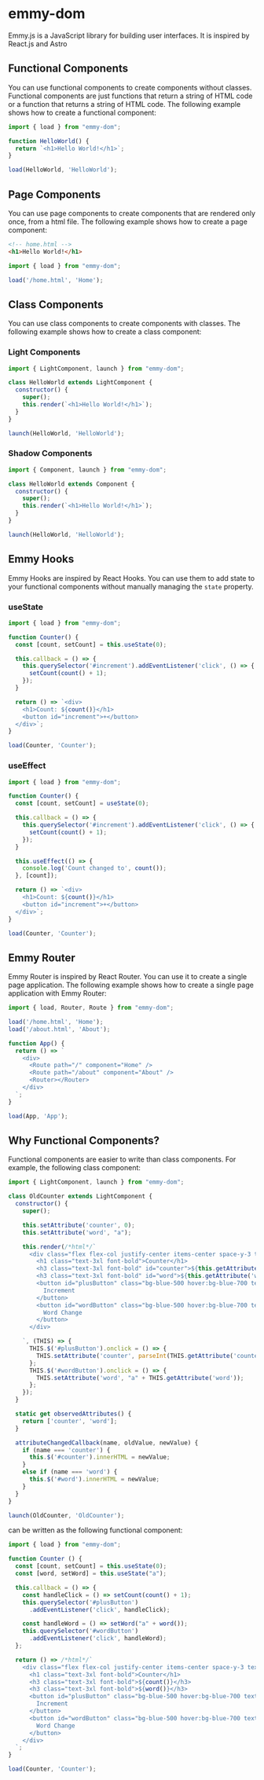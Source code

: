 # emmy-dom
Emmy.js is a JavaScript library for building user interfaces. It is inspired by React.js and Astro

## Functional Components
You can use functional components to create components without classes. Functional components are just functions that return a string of HTML code or a function that returns a string of HTML code. The following example shows how to create a functional component:
```javascript
import { load } from "emmy-dom";

function HelloWorld() {
  return `<h1>Hello World!</h1>`;
}

load(HelloWorld, 'HelloWorld');
```

## Page Components
You can use page components to create components that are rendered only once, from a html file. The following example shows how to create a page component:
```html
<!-- home.html -->
<h1>Hello World!</h1>
```

```javascript
import { load } from "emmy-dom";

load('/home.html', 'Home');
```

## Class Components
You can use class components to create components with classes. The following example shows how to create a class component:

### Light Components
```javascript
import { LightComponent, launch } from "emmy-dom";

class HelloWorld extends LightComponent {
  constructor() {
    super();
    this.render(`<h1>Hello World!</h1>`);
  }
}

launch(HelloWorld, 'HelloWorld');
```

### Shadow Components
```javascript
import { Component, launch } from "emmy-dom";

class HelloWorld extends Component {
  constructor() {
    super();
    this.render(`<h1>Hello World!</h1>`);
  }
}

launch(HelloWorld, 'HelloWorld');
```

## Emmy Hooks
Emmy Hooks are inspired by React Hooks. You can use them to add state to your functional components without manually managing the `state` property. 

### useState
```javascript
import { load } from "emmy-dom";

function Counter() {
  const [count, setCount] = this.useState(0);

  this.callback = () => {
    this.querySelector('#increment').addEventListener('click', () => {
      setCount(count() + 1);
    });
  }

  return () => `<div>
    <h1>Count: ${count()}</h1>
    <button id="increment">+</button>
  </div>`;
}

load(Counter, 'Counter');
```

### useEffect
```javascript
import { load } from "emmy-dom";

function Counter() {
  const [count, setCount] = useState(0);

  this.callback = () => {
    this.querySelector('#increment').addEventListener('click', () => {
      setCount(count() + 1);
    });
  }

  this.useEffect(() => {
    console.log('Count changed to', count());
  }, [count]);

  return () => `<div>
    <h1>Count: ${count()}</h1>
    <button id="increment">+</button>
  </div>`;
}

load(Counter, 'Counter');
```

## Emmy Router
Emmy Router is inspired by React Router. You can use it to create a single page application. The following example shows how to create a single page application with Emmy Router:
```javascript
import { load, Router, Route } from "emmy-dom";

load('/home.html', 'Home');
load('/about.html', 'About');

function App() {
  return () => `
    <div>
      <Route path="/" component="Home" />
      <Route path="/about" component="About" />
      <Router></Router>
    </div>
  `;
}

load(App, 'App');
```

## Why Functional Components?
Functional components are easier to write than class components. For example, the following class component:
```javascript
import { LightComponent, launch } from "emmy-dom";

class OldCounter extends LightComponent {
  constructor() {
    super();

    this.setAttribute('counter', 0);
    this.setAttribute('word', "a");

    this.render(/*html*/`
      <div class="flex flex-col justify-center items-center space-y-3 text-center w-full h-full">
        <h1 class="text-3xl font-bold">Counter</h1>
        <h3 class="text-3xl font-bold" id="counter">${this.getAttribute('counter')}</h3>
        <h3 class="text-3xl font-bold" id="word">${this.getAttribute('word')}</h3>
        <button id="plusButton" class="bg-blue-500 hover:bg-blue-700 text-white font-bold py-2 px-4 rounded">
          Increment
        </button>
        <button id="wordButton" class="bg-blue-500 hover:bg-blue-700 text-white font-bold py-2 px-4 rounded">
          Word Change
        </button>
      </div>

    `, (THIS) => {
      THIS.$('#plusButton').onclick = () => {
        THIS.setAttribute('counter', parseInt(THIS.getAttribute('counter')) + 1);
      };
      THIS.$('#wordButton').onclick = () => {
        THIS.setAttribute('word', "a" + THIS.getAttribute('word'));
      };
    });
  }

  static get observedAttributes() {
    return ['counter', 'word'];
  }

  attributeChangedCallback(name, oldValue, newValue) {
    if (name === 'counter') {
      this.$('#counter').innerHTML = newValue;
    }
    else if (name === 'word') {
      this.$('#word').innerHTML = newValue;
    }
  }
}

launch(OldCounter, 'OldCounter');
```
can be written as the following functional component:
```javascript
import { load } from "emmy-dom";

function Counter () {
  const [count, setCount] = this.useState(0);
  const [word, setWord] = this.useState("a");

  this.callback = () => {
    const handleClick = () => setCount(count() + 1);
    this.querySelector('#plusButton')
      .addEventListener('click', handleClick);

    const handleWord = () => setWord("a" + word());
    this.querySelector('#wordButton')
      .addEventListener('click', handleWord);
  };

  return () => /*html*/`
    <div class="flex flex-col justify-center items-center space-y-3 text-center w-full h-full">
      <h1 class="text-3xl font-bold">Counter</h1>
      <h3 class="text-3xl font-bold">${count()}</h3>
      <h3 class="text-3xl font-bold">${word()}</h3>
      <button id="plusButton" class="bg-blue-500 hover:bg-blue-700 text-white font-bold py-2 px-4 rounded">
        Increment
      </button>
      <button id="wordButton" class="bg-blue-500 hover:bg-blue-700 text-white font-bold py-2 px-4 rounded">
        Word Change
      </button>
    </div>
  `;
}

load(Counter, 'Counter');
```